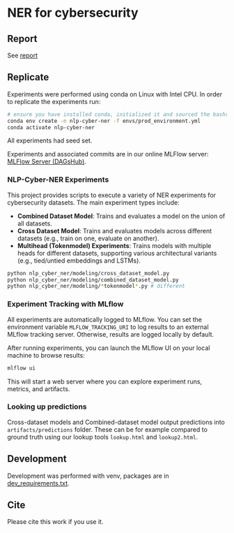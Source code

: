 # NER for cybersecurity

## Report

See [report](reports/report.pdf)

## Replicate

Experiments were performed using conda on Linux with Intel CPU. In order to replicate the experiments run:

```bash
# ensure you have installed conda, initialized it and sourced the bashrc.
conda env create -n nlp-cyber-ner -f envs/prod_environment.yml
conda activate nlp-cyber-ner
```

All experiments had seed set.

Experiments and associated commits are in our online MLFlow server: [MLFlow Server (DAGsHub)](https://dagshub.com/PLtier/NLP-Cyber-NER/experiments).

### NLP-Cyber-NER Experiments

This project provides scripts to execute a variety of NER experiments for cybersecurity datasets. The main experiment types include:

- **Combined Dataset Model**: Trains and evaluates a model on the union of all datasets.
- **Cross Dataset Model**: Trains and evaluates models across different datasets (e.g., train on one, evaluate on another).
- **Multihead (Tokenmodel) Experiments**: Trains models with multiple heads for different datasets, supporting various architectural variants (e.g., tied/untied embeddings and LSTMs).

```bash
python nlp_cyber_ner/modeling/cross_dataset_model.py
python nlp_cyber_ner/modeling/combined_dataset_model.py
python nlp_cyber_ner/modeling/*tokenmodel*.py # different
```

### Experiment Tracking with MLflow

All experiments are automatically logged to MLflow. You can set the environment variable `MLFLOW_TRACKING_URI` to log results to an external MLflow tracking server. Otherwise, results are logged locally by default.

After running experiments, you can launch the MLflow UI on your local machine to browse results:

```bash
mlflow ui
```

This will start a web server where you can explore experiment runs, metrics, and artifacts.

### Looking up predictions

Cross-dataset models and Combined-dataset model output predictions into `artifacts/predictions` folder.
These can be for example compared to ground truth using our lookup tools `lookup.html` and `lookup2.html`.

## Development

Development was performed with venv, packages are in [dev_requirements.txt](envs/dev_requirements.txt).

## Cite

Please cite this work if you use it.
